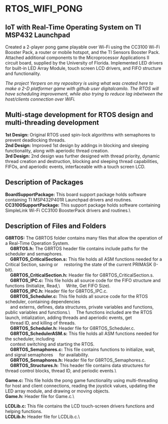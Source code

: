 # RTOS_WIFI_PONG
## IoT with Real-Time Operating System on TI MSP432 Launchpad
Created a 2-player pong game playable over Wi-Fi using the CC3100 Wi-Fi Booster Pack, a router or mobile hotspot, and the TI Sensors Booster Pack.
Attached additional components to the Microprocessor Applications II circuit board, supplied by the University of Florida.
Implemented LED drivers for built-in LED Array Module, touch screen LCD drivers, and FIFO structure and functionality.

*The project Yerpers on my repository is using what was created here to make a 2-D platformer game with github user digitalcamilo. The RTOS will have 
scheduling improvement, while also trying to reduce lag inbetween the host/clients connection over WiFi.*

## Multi-stage development for RTOS design and multi-threading development 
**1st Design:** Original RTOS used spin-lock algorithms with semaphores to prevent deadlocking threads.\
**2nd Design:** Improved 1st design by addings in blocking and sleeping functionality, along with aperiodic thread creation.\
**3rd Design:** 2nd design was further designed with thread priority, dynamic thread creation and destruction, blocking and sleeping thread capabilities,
            FIFOs, and aperiodic events, interfaceable with a touch screen LCD.

## Description of Packages
**BoardSupportPackage:** This board support package holds software containing TI MSP432P401R Launchpad drivers and routines.\
**CC3100SupportPackage:** This support package holds software containing SimpleLink Wi-Fi CC3100 BoosterPack drivers and routines.\

## Description of Files and Folders
**G8RTOS:** The G8RTOS folder contains many files that allow the operation of a Real-Time Operation System.\
&nbsp;&nbsp;&nbsp;&nbsp;**G8RTOS.h:** The G8RTOS header file contains include paths for the scheduler and semaphores.\
&nbsp;&nbsp;&nbsp;&nbsp;**G8RTOS_CriticalSection.s:** This file holds all ASM functions needed for a Critical Section, saving or 
&nbsp;&nbsp;&nbsp;&nbsp;restoring the state of the current PRIMASK (I-bit).\
&nbsp;&nbsp;&nbsp;&nbsp;**G8RTOS_CriticalSection.h:** Header file for G8RTOS_CriticalSection.s.\
&nbsp;&nbsp;&nbsp;&nbsp;**G8RTOS_IPC.c:** This file holds all source code for the FIFO structure and functions (Initialize, Read,\ 
&nbsp;&nbsp;&nbsp;&nbsp;Write, Get FIFO Size).\
&nbsp;&nbsp;&nbsp;&nbsp;**G8RTOS_IPC.h:** Header file for G8RTOS_IPC.c.\
&nbsp;&nbsp;&nbsp;&nbsp;**G8RTOS_Scheduler.c:** This file holds all source code for the RTOS scheduler, containing dependencies\
&nbsp;&nbsp;&nbsp;&nbsp;and externs, defines, data structures, private variables and functions, public variables and functions.\ 
&nbsp;&nbsp;&nbsp;&nbsp;The functions included are the RTOS launch, intialization, adding threads and aperiodic events, get\
&nbsp;&nbsp;&nbsp;&nbsp;thread ID, and killing of threads.\
&nbsp;&nbsp;&nbsp;&nbsp;**G8RTOS_Scheduler.h:** Header file for G8RTOS_Scheduler.c.\
&nbsp;&nbsp;&nbsp;&nbsp;**G8RTOS_SchedulerASM.s:** This file holds all ASM functions needed for the scheduler, including\
&nbsp;&nbsp;&nbsp;&nbsp;context switching and starting the RTOS.\
&nbsp;&nbsp;&nbsp;&nbsp;**G8RTOS_Semaphores.c:** This file contains functions to initialize, wait, and signal semaphores 
&nbsp;&nbsp;&nbsp;&nbsp;for availability.\
&nbsp;&nbsp;&nbsp;&nbsp;**G8RTOS_Semaphores.h:** Header file for G8RTOS_Semaphores.c.\
&nbsp;&nbsp;&nbsp;&nbsp;**G8RTOS_Structures.h:** This header file contains data structures for thread control blocks, thread ID, and periodic events.\

**Game.c:** This file holds the pong game functionality using multi-threading for host and client connections, reading the joystick values, updating the LED array module, and drawing or moving objects.\
**Game.h:** Header file for Game.c.\

**LCDLib.c:** This file contains the LCD touch-screen drivers functions and helping functions.\
**LCDLib.h:** Header file for LCDLib.c.\
